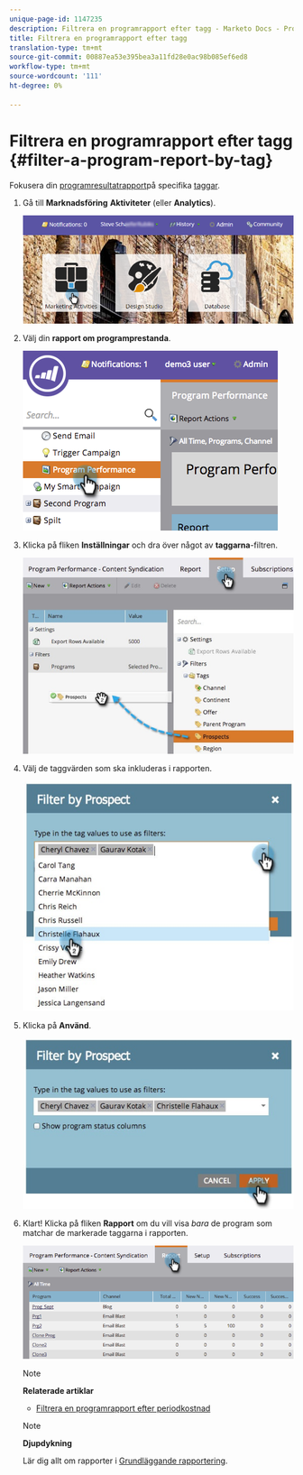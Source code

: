 ```yaml
---
unique-page-id: 1147235
description: Filtrera en programrapport efter tagg - Marketo Docs - Produktdokumentation
title: Filtrera en programrapport efter tagg
translation-type: tm+mt
source-git-commit: 00887ea53e395bea3a11fd28e0ac98b085ef6ed8
workflow-type: tm+mt
source-wordcount: '111'
ht-degree: 0%

---
```



# Filtrera en programrapport efter tagg {#filter-a-program-report-by-tag}

Fokusera din [programresultatrapport](create-a-program-performance-report.md)på specifika [taggar](http://docs.marketo.com/display/docs/tags).

1. Gå till **Marknadsföring** **Aktiviteter** (eller **Analytics**).

   ![](assets/login-marketing-activities.png)

1. Välj din **rapport om programprestanda**.

   ![](assets/image2014-9-23-16-3a12-3a36.png)

1. Klicka på fliken **Inställningar** och dra över något av **taggarna**-filtren.

   ![](assets/prospects.jpg)

1. Välj de taggvärden som ska inkluderas i rapporten.

   ![](assets/prospect1.jpg)

1. Klicka på **Använd**.

   ![](assets/prospect2.jpg)

1. Klart! Klicka på fliken **Rapport** om du vill visa *bara* de program som matchar de markerade taggarna i rapporten.

   ![](assets/image2014-9-23-16-3a14-3a42.png)

   >[!NOTE]
   >
   >**Relaterade artiklar**
   >
   >    
   >    
   >    * [Filtrera en programrapport efter periodkostnad](filter-a-program-report-by-period-cost.md)


   >[!NOTE]
   >
   >**Djupdykning**
   >
   >
   >Lär dig allt om rapporter i [Grundläggande rapportering](http://docs.marketo.com/display/docs/basic+reporting).


